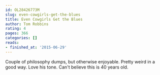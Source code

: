 ```yaml
---
id: OL28426773M
slug: even-cowgirls-get-the-blues
title: Even Cowgirls Get the Blues
author: Tom Robbins
rating: 4
pages: 366
categories: []
reads:
- finished_at: '2015-06-29'
---
```

Couple of philosophy dumps, but otherwise enjoyable. Pretty weird in a good way. Love his tone. Can't believe this is 40 years old.
